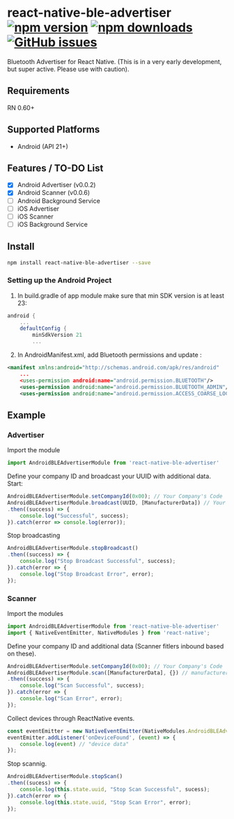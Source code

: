 # react-native-ble-advertiser [![npm version](https://img.shields.io/npm/v/react-native-ble-advertiser.svg?style=flat)](https://www.npmjs.com/package/react-native-ble-advertiser) [![npm downloads](https://img.shields.io/npm/dm/react-native-ble-advertiser.svg?style=flat)](https://www.npmjs.com/package/react-native-ble-advertiser) [![GitHub issues](https://img.shields.io/github/issues/vitorpamplona/react-native-ble-advertiser.svg?style=flat)](https://github.com/vitorpamplona/react-native-ble-advertiser/issues)

Bluetooth Advertiser for React Native. (This is in a very early development, but super active. Please use with caution).

## Requirements
RN 0.60+

## Supported Platforms
- Android (API 21+)

## Features / TO-DO List

- [x] Android Advertiser (v0.0.2)
- [x] Android Scanner (v0.0.6)
- [ ] Android Background Service
- [ ] iOS Advertiser
- [ ] iOS Scanner
- [ ] iOS Background Service

## Install

```bash
npm install react-native-ble-advertiser --save
```

### Setting up the Android Project

1. In build.gradle of app module make sure that min SDK version is at least 23:
```groovy
android {
    ...
    defaultConfig {
        minSdkVersion 21
        ...       
```

2. In AndroidManifest.xml, add Bluetooth permissions and update <uses-sdk/>:
```xml
<manifest xmlns:android="http://schemas.android.com/apk/res/android"
    ...
    <uses-permission android:name="android.permission.BLUETOOTH"/>
    <uses-permission android:name="android.permission.BLUETOOTH_ADMIN"/>
    <uses-permission android:name="android.permission.ACCESS_COARSE_LOCATION"/>
````

## Example

### Advertiser

Import the module

```js
import AndroidBLEAdvertiserModule from 'react-native-ble-advertiser'
```

Define your company ID and broadcast your UUID with additional data. Start: 

```js
AndroidBLEAdvertiserModule.setCompanyId(0x00); // Your Company's Code
AndroidBLEAdvertiserModule.broadcast(UUID, [ManufacturerData]) // Your UUID and additional manufacturer data. 
.then((success) => {
    console.log("Successful", success);
}).catch(error => console.log(error));
```

Stop broadcasting

```js
AndroidBLEAdvertiserModule.stopBroadcast()
.then((success) => {
    console.log("Stop Broadcast Successful", success);
}).catch(error => {
    console.log("Stop Broadcast Error", error); 
});
```

### Scanner

Import the modules

```js
import AndroidBLEAdvertiserModule from 'react-native-ble-advertiser'
import { NativeEventEmitter, NativeModules } from 'react-native';
```

Define your company ID and additional data (Scanner fitlers inbound based on these). 

```js
AndroidBLEAdvertiserModule.setCompanyId(0x00); // Your Company's Code
AndroidBLEAdvertiserModule.scan([ManufacturerData], {}) // manufacturer data and options
.then((success) => {
    console.log("Scan Successful", success);
}).catch(error => {
    console.log("Scan Error", error); 
});
```

Collect devices through ReactNative events. 

```js
const eventEmitter = new NativeEventEmitter(NativeModules.AndroidBLEAdvertiserModule);
eventEmitter.addListener('onDeviceFound', (event) => {
    console.log(event) // "device data"
});
```

Stop scannig. 

```js
AndroidBLEAdvertiserModule.stopScan()
.then((sucess) => {
    console.log(this.state.uuid, "Stop Scan Successful", sucess);
}).catch(error => {
    console.log(this.state.uuid, "Stop Scan Error", error); 
});
```